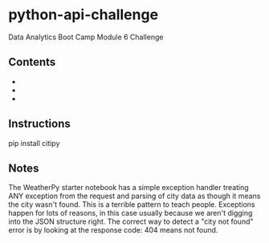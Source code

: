 # python-api-challenge
Data Analytics Boot Camp Module 6 Challenge

## Contents
- 
-
-

## Instructions
pip install citipy

## Notes
The WeatherPy starter notebook has a simple exception handler treating ANY exception from the request and parsing of city data as though it means the city wasn't found. This is a terrible pattern to teach people. Exceptions happen for lots of reasons, in this case usually because we aren't digging into the JSON structure right. The correct way to detect a "city not found" error is by looking at the response code: 404 means not found.